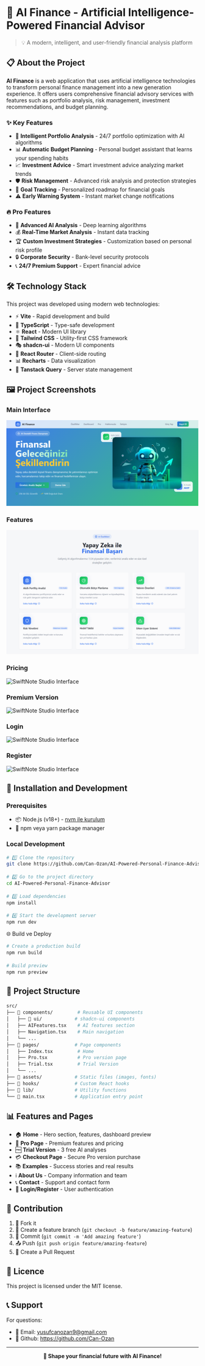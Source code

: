 # 🤖 AI Finance - Artificial Intelligence-Powered Financial Advisor

> 💡 A modern, intelligent, and user-friendly financial analysis platform

## 📋 About the Project

**AI Finance** is a web application that uses artificial intelligence technologies to transform personal finance management into a new generation experience. It offers users comprehensive financial advisory services with features such as portfolio analysis, risk management, investment recommendations, and budget planning.

### ✨ Key Features
- 🧠 **Intelligent Portfolio Analysis** - 24/7 portfolio optimization with AI algorithms
- 📊 **Automatic Budget Planning** - Personal budget assistant that learns your spending habits
- 📈 **Investment Advice** - Smart investment advice analyzing market trends
- 🛡️ **Risk Management** - Advanced risk analysis and protection strategies
- 🎯 **Goal Tracking** - Personalized roadmap for financial goals
- ⚠️ **Early Warning System** - Instant market change notifications

### 🔥 Pro Features

- 🚀 **Advanced AI Analysis** - Deep learning algorithms
- 💰 **Real-Time Market Analysis** - Instant data tracking
- 🏆 **Custom Investment Strategies** - Customization based on personal risk profile
- 🔒 **Corporate Security** - Bank-level security protocols
- 📞 **24/7 Premium Support** - Expert financial advice

## 🛠️ Technology Stack

This project was developed using modern web technologies:

- ⚡ **Vite** - Rapid development and build
- 🔷 **TypeScript** - Type-safe development
- ⚛️ **React** - Modern UI library
- 🎨 **Tailwind CSS** - Utility-first CSS framework
- 🎭 **shadcn-ui** - Modern UI components
- 🧭 **React Router** - Client-side routing
- 📊 **Recharts** - Data visualization
- 🔄 **Tanstack Query** - Server state management

## 🖼️ Project Screenshots

### Main Interface
![SwiftNote Studio Interface](İmages/Giriş.png)

### Features
![SwiftNote Studio Interface](İmages/Özellikler.png)

### Pricing
![SwiftNote Studio Interface](İmages/Fiyatlar.png)

### Premium Version
![SwiftNote Studio Interface](İmages/ProVersiyon.png)

### Login
![SwiftNote Studio Interface](İmages/Login.png)

### Register
![SwiftNote Studio Interface](İmages/Register.png)

  
## 🚀 Installation and Development

### Prerequisites

- 📦 Node.js (v18+) - [nvm ile kurulum](https://github.com/nvm-sh/nvm#installing-and-updating)
- 🔧 npm veya yarn package manager

### Local Development

```bash
# 1️⃣ Clone the repository
git clone https://github.com/Can-Ozan/AI-Powered-Personal-Finance-Advisor.git

# 2️⃣ Go to the project directory
cd AI-Powered-Personal-Finance-Advisor

# 3️⃣ Load dependencies
npm install

# 4️⃣ Start the development server
npm run dev
```

🌐 Build ve Deploy
```bash
# Create a production build
npm run build

# Build preview
npm run preview
```

## 📂 Project Structure

```bash
src/
├── 📁 components/         # Reusable UI components
│   ├── 📁 ui/            # shadcn-ui components
│   ├── AIFeatures.tsx    # AI features section
│   ├── Navigation.tsx    # Main navigation
│   └── ...
├── 📁 pages/             # Page components
│   ├── Index.tsx         # Home
│   ├── Pro.tsx           # Pro version page
│   ├── Trial.tsx         # Trial Version
│   └── ...
├── 📁 assets/            # Static files (images, fonts)
├── 📁 hooks/             # Custom React hooks
├── 📁 lib/               # Utility functions
└── 📄 main.tsx           # Application entry point
```

## 📊 Features and Pages

- 🏠 **Home** - Hero section, features, dashboard preview
- 💎 **Pro Page** - Premium features and pricing
- 🆓 **Trial Version** - 3 free AI analyses
- 💳 **Checkout Page** - Secure Pro version purchase
- 📚 **Examples** - Success stories and real results
- ℹ️ **About Us** - Company information and team
- 📞 **Contact** - Support and contact form
- 🔐 **Login/Register** - User authentication

## 🤝 Contribution

1. 🍴 Fork it
2. 🌿 Create a feature branch (`git checkout -b feature/amazing-feature`)
3. 📝 Commit (`git commit -m 'Add amazing feature'`)
4. 📤 Push (`git push origin feature/amazing-feature`)
5. 🔀 Create a Pull Request

## 📜 Licence

This project is licensed under the MIT license.


## 📞 Support

For questions:
- 📧 Email: yusufcanozan9@gmail.com
- 📖 Github: https://github.com/Can-Ozan
---


<p align="center">
  <strong>🚀 Shape your financial future with AI Finance! </strong>
</p>
